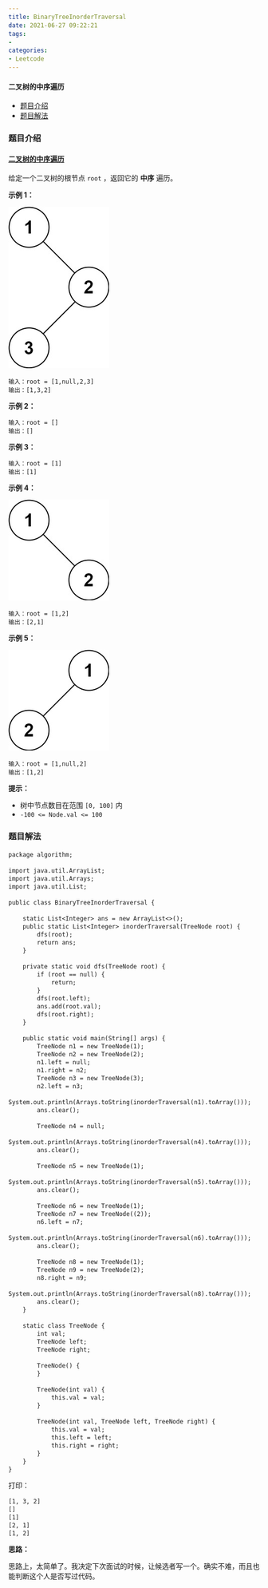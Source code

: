 ```yaml
---
title: BinaryTreeInorderTraversal
date: 2021-06-27 09:22:21
tags:
- 
categories:
- Leetcode 
---
```




#### 二叉树的中序遍历

- [题目介绍](https://yangtzeshore.github.io/2021/06/27/BinaryTreeInorderTraversal/#题目介绍)
- [题目解法](https://yangtzeshore.github.io/2021/06/27/BinaryTreeInorderTraversal/#题目解法)

### 题目介绍

#### [二叉树的中序遍历](https://leetcode-cn.com/problems/binary-tree-inorder-traversal/)

给定一个二叉树的根节点 `root` ，返回它的 **中序** 遍历。

**示例 1：**

![img](https://raw.githubusercontent.com/yangtzeshore/images/main/Leetcode/inorder_1.jpg)

```
输入：root = [1,null,2,3]
输出：[1,3,2]
```

**示例 2：**

```
输入：root = []
输出：[]
```

**示例 3：**

```
输入：root = [1]
输出：[1]
```

**示例 4：**

![img](https://raw.githubusercontent.com/yangtzeshore/images/main/Leetcode/inorder_4.jpg)

```
输入：root = [1,2]
输出：[2,1]
```

**示例 5：**

![img](https://raw.githubusercontent.com/yangtzeshore/images/main/Leetcode/inorder_5.jpg)

```
输入：root = [1,null,2]
输出：[1,2]
```

**提示：**

- 树中节点数目在范围 `[0, 100]` 内
- `-100 <= Node.val <= 100`

### 题目解法

```
package algorithm;

import java.util.ArrayList;
import java.util.Arrays;
import java.util.List;

public class BinaryTreeInorderTraversal {

    static List<Integer> ans = new ArrayList<>();
    public static List<Integer> inorderTraversal(TreeNode root) {
        dfs(root);
        return ans;
    }

    private static void dfs(TreeNode root) {
        if (root == null) {
            return;
        }
        dfs(root.left);
        ans.add(root.val);
        dfs(root.right);
    }

    public static void main(String[] args) {
        TreeNode n1 = new TreeNode(1);
        TreeNode n2 = new TreeNode(2);
        n1.left = null;
        n1.right = n2;
        TreeNode n3 = new TreeNode(3);
        n2.left = n3;
        System.out.println(Arrays.toString(inorderTraversal(n1).toArray()));
        ans.clear();

        TreeNode n4 = null;
        System.out.println(Arrays.toString(inorderTraversal(n4).toArray()));
        ans.clear();

        TreeNode n5 = new TreeNode(1);
        System.out.println(Arrays.toString(inorderTraversal(n5).toArray()));
        ans.clear();

        TreeNode n6 = new TreeNode(1);
        TreeNode n7 = new TreeNode((2));
        n6.left = n7;
        System.out.println(Arrays.toString(inorderTraversal(n6).toArray()));
        ans.clear();

        TreeNode n8 = new TreeNode(1);
        TreeNode n9 = new TreeNode(2);
        n8.right = n9;
        System.out.println(Arrays.toString(inorderTraversal(n8).toArray()));
        ans.clear();
    }

    static class TreeNode {
        int val;
        TreeNode left;
        TreeNode right;

        TreeNode() {
        }

        TreeNode(int val) {
            this.val = val;
        }

        TreeNode(int val, TreeNode left, TreeNode right) {
            this.val = val;
            this.left = left;
            this.right = right;
        }
    }
}
```

打印：

```
[1, 3, 2]
[]
[1]
[2, 1]
[1, 2]
```

**思路：**

思路上，太简单了。我决定下次面试的时候，让候选者写一个。确实不难，而且也能判断这个人是否写过代码。